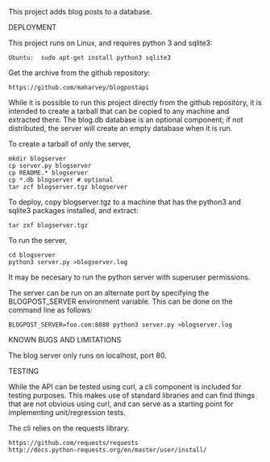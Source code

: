 This project adds blog posts to a database.

DEPLOYMENT

This project runs on Linux, and requires python 3 and sqlite3:

	Ubuntu:  sudo apt-get install python3 sqlite3

Get the archive from the github repository:

	https://github.com/maharvey/blogpostapi

While it is possible to run this project directly from the github
repository, it is intended to create a tarball that can be copied
to any machine and extracted there. The blog.db database is an optional
component; if not distributed, the server will create an empty database
when it is run.

To create a tarball of only the server,

	mkdir blogserver
	cp server.py blogserver
	cp README.* blogserver
	cp *.db blogserver # optional
	tar zcf blogserver.tgz blogserver

To deploy, copy blogserver.tgz to a machine that has the python3 and
sqlite3 packages installed, and extract:

	tar zxf blogserver.tgz

To run the server,

	cd blogserver
	python3 server.py >blogserver.log

It may be necesary to run the python server with superuser permissions.

The server can be run on an alternate port by specifying the
BLOGPOST_SERVER environment variable. This can be done on the command
line as follows:

	BLOGPOST_SERVER=foo.com:8080 python3 server.py >blogserver.log


KNOWN BUGS AND LIMITATIONS

The blog server only runs on localhost, port 80.


TESTING

While the API can be tested using curl, a cli component is included for
testing purposes. This makes use of standard libraries and can find things
that are not obvious using curl, and can serve as a starting point for
implementing unit/regression tests.

The cli relies on the requests library.

	https://github.com/requests/requests
	http://docs.python-requests.org/en/master/user/install/


